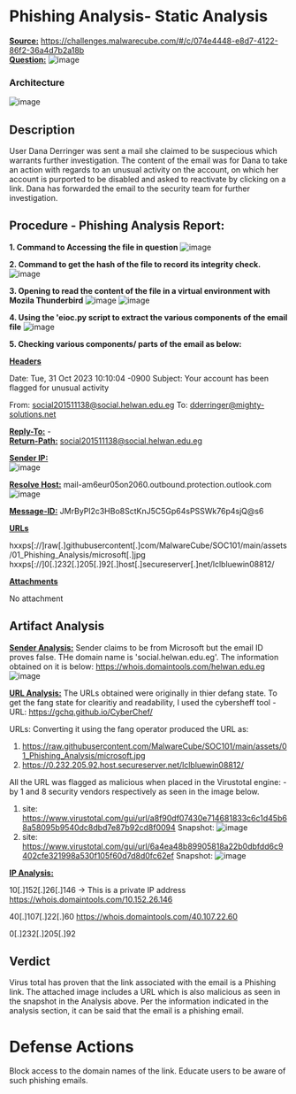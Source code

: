 # Phishing Analysis- Static Analysis

**<ins>Source:</ins>**
https://challenges.malwarecube.com/#/c/074e4448-e8d7-4122-86f2-36a4d7b2a18b  
**<ins>Question:</ins>**
![image](https://github.com/user-attachments/assets/1b7ae777-6107-499e-9173-9e4ac23e4a0a)

### Architecture
![image](https://github.com/user-attachments/assets/2625168d-f29c-4582-b83f-756a89fb21d8)


## Description

User Dana Derringer was sent a mail she claimed to be suspecious which warrants further investigation.
The content of the email was for Dana to take an action with regards to an unusual activity on the account, on which her account is purported to be disabled and asked to reactivate by clicking on a link.
Dana has forwarded the email to the security team for further investigation.

## Procedure - Phishing Analysis Report:

**1. Command to Accessing the file in question** 
![image](https://github.com/user-attachments/assets/26dc0bd7-ceff-4253-aace-fc4530c4e431)

**2. Command to get the hash of the file to record its integrity check.**
![image](https://github.com/user-attachments/assets/07faf62d-e99c-4d0d-930c-3c3ce85d4597)

**3. Opening to read the content of the file in a virtual environment with Mozila Thunderbird**
![image](https://github.com/user-attachments/assets/282acf76-dff9-4486-8317-a6da0f710bf8)
![image](https://github.com/user-attachments/assets/de978603-2c70-4c8e-8d63-16850a545d59)

**4. Using the 'eioc.py script to extract the various components of the email file** 
![image](https://github.com/user-attachments/assets/2a2923b5-db5f-43c9-a02a-73a2ebf95e81)

**5. Checking various components/ parts of the email as below:**

**<ins>Headers</ins>**

Date: Tue, 31 Oct 2023 10:10:04 -0900
Subject: Your account has been flagged for unusual activity

From: social201511138@social.helwan.edu.eg
To:   dderringer@mighty-solutions.net


**<ins>Reply-To:</ins>** -  
**<ins>Return-Path:</ins>** social201511138@social.helwan.edu.eg

**<ins>Sender IP:</ins>**  
![image](https://github.com/user-attachments/assets/83a30b9d-5827-4304-b309-1fb1cc13de98)

**<ins>Resolve Host:<ins>** mail-am6eur05on2060.outbound.protection.outlook.com
![image](https://github.com/user-attachments/assets/33c71829-6e1c-4a6f-8e0c-d137d70f2980)


**<ins>Message-ID:</ins>** JMrByPl2c3HBo8SctKnJ5C5Gp64sPSSWk76p4sjQ@s6


**<ins>URLs</ins>**

hxxps[://]raw[.]githubusercontent[.]com/MalwareCube/SOC101/main/assets/01_Phishing_Analysis/microsoft[.]jpg
hxxps[://]0[.]232[.]205[.]92[.]host[.]secureserver[.]net/lclbluewin08812/



**<ins>Attachments</ins>**

No attachment

## Artifact Analysis


**<ins>Sender Analysis:</ins>**
Sender claims to be from Microsoft but the email ID proves false. THe domain name is 'social.helwan.edu.eg'. The information obtained on it is below:
https://whois.domaintools.com/helwan.edu.eg
![image](https://github.com/user-attachments/assets/8883c5c1-31d7-4b86-8795-f7c83e60c97f)


**<ins>URL Analysis:</ins>**
The URLs obtained were originally in thier defang state. To get the fang state for clearitiy and readability, I used the cybersheff tool - URL: https://gchq.github.io/CyberChef/  

URLs: Converting it using the fang operator produced the URL as: 
1. https://raw.githubusercontent.com/MalwareCube/SOC101/main/assets/01_Phishing_Analysis/microsoft.jpg
2. https://0.232.205.92.host.secureserver.net/lclbluewin08812/  

All the URL was flagged as malicious when placed in the Virustotal engine: -by 1 and 8 security vendors respectively as seen in the image below.
1. site:     https://www.virustotal.com/gui/url/a8f90df07430e714681833c6c1d45b68a58095b9540dc8dbd7e87b92cd8f0094
   Snapshot: ![image](https://github.com/user-attachments/assets/227ffb34-37b9-49a9-b327-17c6e86e4357)
2. site: https://www.virustotal.com/gui/url/6a4ea48b89905818a22b0dbfdd6c9402cfe321998a530f105f60d7d8d0fc62ef
   Snapshot: ![image](https://github.com/user-attachments/assets/04101e01-8c25-449a-be29-759beb30f1a1)


**<ins>IP Analysis:</ins>**

10[.]152[.]26[.]146 -> This is a private IP address
https://whois.domaintools.com/10.152.26.146

40[.]107[.]22[.]60
https://whois.domaintools.com/40.107.22.60

0[.]232[.]205[.]92



## Verdict

Virus total has proven that the link associated with the email is a Phishing link. The attached image includes a URL which is also malicious as seen in the snapshot in the Analysis above.
Per the information indicated in the analysis section, it can be said that the email is a phishing email.

Defense Actions
======================================
Block access to the domain names of the link.
Educate users to be aware of such phishing emails.
